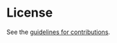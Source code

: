 # License

See the
[guidelines for contributions](https://github.com/Sparika/draft-corre-quic-throughput-testing/blob/main/CONTRIBUTING.md).
